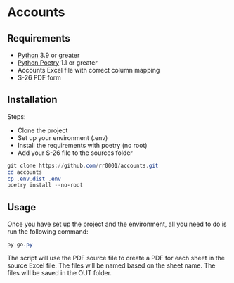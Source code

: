 # Accounts

## Requirements

- [Python]("https://www.python.org/") 3.9 or greater
- [Python Poetry]("https://python-poetry.org/docs/") 1.1 or greater
- Accounts Excel file with correct column mapping
- S-26 PDF form

## Installation

Steps:

- Clone the project
- Set up your environment (.env)
- Install the requirements with poetry (no root)
- Add your S-26 file to the sources folder

```powershell
git clone https://github.com/rr0001/accounts.git
cd accounts
cp .env.dist .env
poetry install --no-root
```

## Usage

Once you have set up the project and the environment, all you need to do is run the following command:

```powershell
py go.py
```

The script will use the PDF source file to create a PDF for each sheet in the source Excel file. The files will be named based on the sheet name. The files will be saved in the OUT folder.
